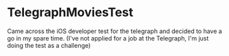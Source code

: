 # TelegraphMoviesTest
Came across the iOS developer test for the telegraph and decided to have a go in my spare time. (I've not applied for a job at the Telegraph, I'm just doing the test as a challenge)
